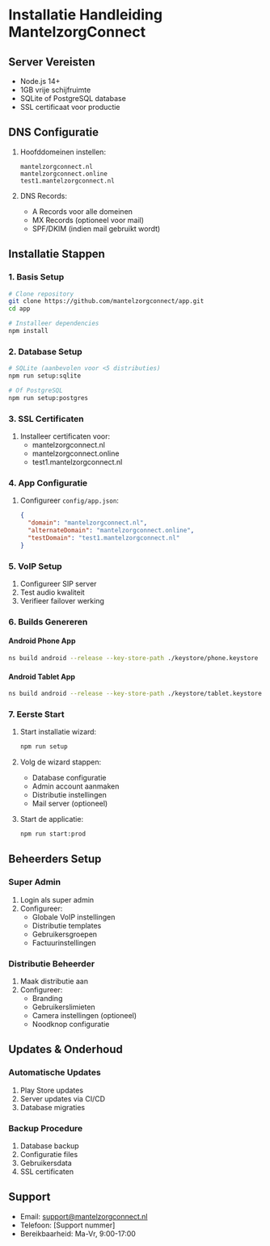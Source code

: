 # Installatie Handleiding MantelzorgConnect

## Server Vereisten
- Node.js 14+
- 1GB vrije schijfruimte
- SQLite of PostgreSQL database
- SSL certificaat voor productie

## DNS Configuratie
1. Hoofddomeinen instellen:
   ```
   mantelzorgconnect.nl
   mantelzorgconnect.online
   test1.mantelzorgconnect.nl
   ```

2. DNS Records:
   - A Records voor alle domeinen
   - MX Records (optioneel voor mail)
   - SPF/DKIM (indien mail gebruikt wordt)

## Installatie Stappen

### 1. Basis Setup
```bash
# Clone repository
git clone https://github.com/mantelzorgconnect/app.git
cd app

# Installeer dependencies
npm install
```

### 2. Database Setup
```bash
# SQLite (aanbevolen voor <5 distributies)
npm run setup:sqlite

# Of PostgreSQL
npm run setup:postgres
```

### 3. SSL Certificaten
1. Installeer certificaten voor:
   - mantelzorgconnect.nl
   - mantelzorgconnect.online
   - test1.mantelzorgconnect.nl

### 4. App Configuratie
1. Configureer `config/app.json`:
   ```json
   {
     "domain": "mantelzorgconnect.nl",
     "alternateDomain": "mantelzorgconnect.online",
     "testDomain": "test1.mantelzorgconnect.nl"
   }
   ```

### 5. VoIP Setup
1. Configureer SIP server
2. Test audio kwaliteit
3. Verifieer failover werking

### 6. Builds Genereren

#### Android Phone App
```bash
ns build android --release --key-store-path ./keystore/phone.keystore
```

#### Android Tablet App
```bash
ns build android --release --key-store-path ./keystore/tablet.keystore
```

### 7. Eerste Start
1. Start installatie wizard:
   ```bash
   npm run setup
   ```

2. Volg de wizard stappen:
   - Database configuratie
   - Admin account aanmaken
   - Distributie instellingen
   - Mail server (optioneel)

3. Start de applicatie:
   ```bash
   npm run start:prod
   ```

## Beheerders Setup

### Super Admin
1. Login als super admin
2. Configureer:
   - Globale VoIP instellingen
   - Distributie templates
   - Gebruikersgroepen
   - Factuurinstellingen

### Distributie Beheerder
1. Maak distributie aan
2. Configureer:
   - Branding
   - Gebruikerslimieten
   - Camera instellingen (optioneel)
   - Noodknop configuratie

## Updates & Onderhoud

### Automatische Updates
1. Play Store updates
2. Server updates via CI/CD
3. Database migraties

### Backup Procedure
1. Database backup
2. Configuratie files
3. Gebruikersdata
4. SSL certificaten

## Support
- Email: support@mantelzorgconnect.nl
- Telefoon: [Support nummer]
- Bereikbaarheid: Ma-Vr, 9:00-17:00